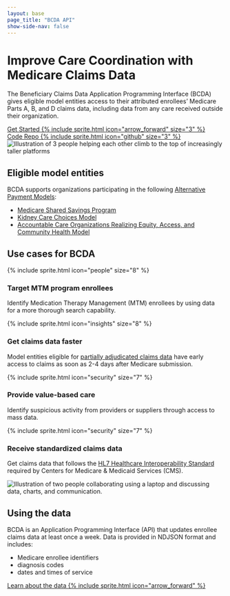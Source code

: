 ```yaml
---
layout: base
page_title: "BCDA API"
show-side-nav: false
---
```


<main id="main-content">
  <div class="usa-section--dark bg-primary bg-primary-gradient">
    <div class="grid-container padding-y-8">
      <h1 class="hero-title font-body-3xl measure-1 margin-bottom-0 line-height-sans-2 text-semibold text-balance">
          Improve Care Coordination with Medicare Claims Data
      </h1>
      <p class="hero-paragraph line-height-sans-4 measure-5">
      The Beneficiary Claims Data Application Programming Interface (BCDA) gives eligible model entities access to their attributed enrollees’ Medicare Parts A, B, and D claims data, including data from any care received outside their organization.
      </p>
      <div class="grid-row grid-gap margin-top-2">
        <div class="tablet:grid-col-auto margin-top-2">
          <a href="{{ '/api-documentation.html' | relative_url }}" class="hero-button usa-button usa-button--inverse usa-button--outline width-full">
            Get Started
            {% include sprite.html icon="arrow_forward" size="3" %}
          </a>
        </div>
        <div class="tablet:grid-col-auto margin-top-2">
          <a href="https://github.com/CMSgov/bcda-app" target="_blank" rel="noopener" class="hero-button usa-button usa-button--inverse usa-button--outline width-full">
            Code Repo
            {% include sprite.html icon="github" size="3" %}
          </a>
        </div>
      </div>
    </div>
  </div>
  
  <div class="minw-15 padding-y-6 padding-x-3 grid-container">
    <div class="grid-row grid-gap-4 desktop:grid-gap-6 padding-y-7">
      <div class="tablet:grid-col display-flex flex-align-center tablet:flex-justify-center">
        <img class="width-auto height-full" src="{{ '/assets/img/support-home.svg' | relative_url }}" alt="Illustration of 3 people helping each other climb to the top of increasingly taller platforms" />
      </div>
      <div class="tablet:grid-col padding-top-4 tablet:padding-top-0 display-flex flex-align-center">
        <div>
          <h2>Eligible model entities</h2>
          <p>BCDA supports organizations participating in the following <a href="https://www.cms.gov/priorities/innovation/about/alternative-payment-models" target="_blank" rel="noopener">Alternative Payment Models</a>:</p>
          <ul>
            <li><a href="https://www.cms.gov/medicare/payment/fee-for-service-providers/shared-savings-program-ssp-acos" target="_blank" rel="noopener">Medicare Shared Savings Program</a></li>
            <li><a href="https://www.cms.gov/priorities/innovation/innovation-models/kidney-care-choices-kcc-model" target="_blank" rel="noopener">Kidney Care Choices Model</a></li>
            <li><a href="https://www.cms.gov/priorities/innovation/innovation-models/aco-reach" target="_blank" rel="noopener">Accountable Care Organizations Realizing Equity, Access, and Community Health Model</a></li>
          </ul>
        </div>
      </div>
    </div>
    <!--  -->
    <div class="padding-y-7">
      <h2>Use cases for BCDA</h2>
      <div class="usa-graphic-list__row grid-row tablet:grid-gap-6 padding-y-2">
        <div class="tablet:grid-col-6 padding-y-3 tablet:display-flex">
          <div>{% include sprite.html icon="people" size="8" %}</div>
          <div class="tablet:margin-left-2">
            <h3 class="margin-y-1">
              Target MTM program enrollees
            </h3>
            <p>
              Identify Medication Therapy Management (MTM) enrollees by using data for a more thorough search capability.
            </p>
          </div>
        </div>
        <div class="tablet:grid-col-6 padding-y-3 tablet:display-flex">
          <div>{% include sprite.html icon="insights" size="8" %}</div>
          <div class="tablet:margin-left-2">
            <h3 class="margin-y-1">
              Get claims data faster
            </h3>
            <p>
              Model entities eligible for <a href="{{ '/partially-adjudicated-claims-data.html' | relative_url }}">partially adjudicated claims data</a> have early access to claims as soon as 2-4 days after Medicare submission.
            </p>
          </div>
        </div>
         <div class="tablet:grid-col-6 padding-y-3 tablet:display-flex">
            <div>{% include sprite.html icon="security" size="7" %}</div>
            <div class="tablet:margin-left-2">
              <h3 class="margin-y-1">Provide value-based care</h3>
              <p>
                Identify suspicious activity from providers or suppliers through access to mass data.
              </p>
            </div>
        </div>
        <div class="tablet:grid-col-6 padding-y-3 tablet:display-flex">
          <div>{% include sprite.html icon="security" size="7" %}</div>
          <div class="tablet:margin-left-2">
            <h3 class="margin-y-1">Receive standardized claims data</h3>
            <p>
              Get claims data that follows the <a href="https://hl7.org/fhir/R4/overview.html">HL7 Healthcare Interoperability Standard</a> required by Centers for Medicare & Medicaid Services (CMS).
            </p>
          </div>
        </div>
      </div>
    </div>
    <!--  -->
    <div class="grid-row grid-gap-4 desktop:grid-gap-6 padding-y-7">
      <div class="tablet:order-last tablet:grid-col display-flex flex-align-center tablet:flex-justify-center">
        <img class="width-auto height-full" style="object-fit: contain;" src="{{ '/assets/img/understanding-the-data.svg' | relative_url }}" alt="Illustration of two people collaborating using a laptop and discussing data, charts, and communication." />
      </div>
      <div class="tablet:grid-col padding-top-4 tablet:padding-top-0 display-flex flex-align-center">
        <div>
          <h2>Using the data</h2>
          <p>BCDA is an Application Programming Interface (API) that updates enrollee claims data at least once a week. Data is provided in NDJSON format and includes:</p>
          <ul>
            <li>Medicare enrollee identifiers</li>
            <li>diagnosis codes</li>
            <li>dates and times of service</li>
          </ul>
          <p><a href="{{ '/bcda-data.html' | relative_url }}" class="usa-button usa-button--unstyled">Learn about the data {% include sprite.html icon="arrow_forward" %}</a></p>
        </div>
      </div>
    </div>
  </div>
</main>

